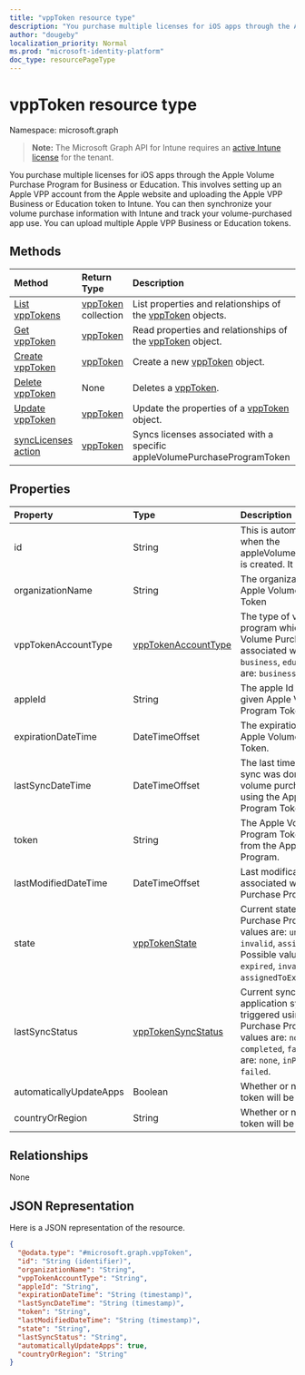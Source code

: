```yaml
---
title: "vppToken resource type"
description: "You purchase multiple licenses for iOS apps through the Apple Volume Purchase Program for Business or Education. This involves setting up an Apple VPP account from the Apple website and uploading the Apple VPP Business or Education token to Intune. You can then synchronize your volume purchase information with Intune and track your volume-purchased app use. You can upload multiple Apple VPP Business or Education tokens."
author: "dougeby"
localization_priority: Normal
ms.prod: "microsoft-identity-platform"
doc_type: resourcePageType
---
```


# vppToken resource type

Namespace: microsoft.graph

> **Note:** The Microsoft Graph API for Intune requires an [active Intune license](https://go.microsoft.com/fwlink/?linkid=839381) for the tenant.

You purchase multiple licenses for iOS apps through the Apple Volume Purchase Program for Business or Education. This involves setting up an Apple VPP account from the Apple website and uploading the Apple VPP Business or Education token to Intune. You can then synchronize your volume purchase information with Intune and track your volume-purchased app use. You can upload multiple Apple VPP Business or Education tokens.

## Methods
|Method|Return Type|Description|
|:---|:---|:---|
|[List vppTokens](../api/intune-onboarding-vpptoken-list.md)|[vppToken](../resources/intune-onboarding-vpptoken.md) collection|List properties and relationships of the [vppToken](../resources/intune-onboarding-vpptoken.md) objects.|
|[Get vppToken](../api/intune-onboarding-vpptoken-get.md)|[vppToken](../resources/intune-onboarding-vpptoken.md)|Read properties and relationships of the [vppToken](../resources/intune-onboarding-vpptoken.md) object.|
|[Create vppToken](../api/intune-onboarding-vpptoken-create.md)|[vppToken](../resources/intune-onboarding-vpptoken.md)|Create a new [vppToken](../resources/intune-onboarding-vpptoken.md) object.|
|[Delete vppToken](../api/intune-onboarding-vpptoken-delete.md)|None|Deletes a [vppToken](../resources/intune-onboarding-vpptoken.md).|
|[Update vppToken](../api/intune-onboarding-vpptoken-update.md)|[vppToken](../resources/intune-onboarding-vpptoken.md)|Update the properties of a [vppToken](../resources/intune-onboarding-vpptoken.md) object.|
|[syncLicenses action](../api/intune-onboarding-vpptoken-synclicenses.md)|[vppToken](../resources/intune-onboarding-vpptoken.md)|Syncs licenses associated with a specific appleVolumePurchaseProgramToken|

## Properties
|Property|Type|Description|
|:---|:---|:---|
|id|String|This is automatically generated when the appleVolumePurchaseProgramToken is created. It is the Key of the entity.|
|organizationName|String|The organization associated with the Apple Volume Purchase Program Token|
|vppTokenAccountType|[vppTokenAccountType](../resources/intune-shared-vpptokenaccounttype.md)|The type of volume purchase program which the given Apple Volume Purchase Program Token is associated with. Possible values are: `business`, `education`. Possible values are: `business`, `education`.|
|appleId|String|The apple Id associated with the given Apple Volume Purchase Program Token.|
|expirationDateTime|DateTimeOffset|The expiration date time of the Apple Volume Purchase Program Token.|
|lastSyncDateTime|DateTimeOffset|The last time when an application sync was done with the Apple volume purchase program service using the Apple Volume Purchase Program Token.|
|token|String|The Apple Volume Purchase Program Token string downloaded from the Apple Volume Purchase Program.|
|lastModifiedDateTime|DateTimeOffset|Last modification date time associated with the Apple Volume Purchase Program Token.|
|state|[vppTokenState](../resources/intune-onboarding-vpptokenstate.md)|Current state of the Apple Volume Purchase Program Token. Possible values are: `unknown`, `valid`, `expired`, `invalid`, `assignedToExternalMDM`. Possible values are: `unknown`, `valid`, `expired`, `invalid`, `assignedToExternalMDM`.|
|lastSyncStatus|[vppTokenSyncStatus](../resources/intune-onboarding-vpptokensyncstatus.md)|Current sync status of the last application sync which was triggered using the Apple Volume Purchase Program Token. Possible values are: `none`, `inProgress`, `completed`, `failed`. Possible values are: `none`, `inProgress`, `completed`, `failed`.|
|automaticallyUpdateApps|Boolean|Whether or not apps for the VPP token will be automatically updated.|
|countryOrRegion|String|Whether or not apps for the VPP token will be automatically updated.|

## Relationships
None

## JSON Representation
Here is a JSON representation of the resource.
<!-- {
  "blockType": "resource",
  "keyProperty": "id",
  "@odata.type": "microsoft.graph.vppToken"
}
-->
``` json
{
  "@odata.type": "#microsoft.graph.vppToken",
  "id": "String (identifier)",
  "organizationName": "String",
  "vppTokenAccountType": "String",
  "appleId": "String",
  "expirationDateTime": "String (timestamp)",
  "lastSyncDateTime": "String (timestamp)",
  "token": "String",
  "lastModifiedDateTime": "String (timestamp)",
  "state": "String",
  "lastSyncStatus": "String",
  "automaticallyUpdateApps": true,
  "countryOrRegion": "String"
}
```








